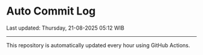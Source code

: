 # Auto Commit Log

Last updated: Thursday, 21-08-2025 05:12 WIB

---

This repository is automatically updated every hour using GitHub Actions.

